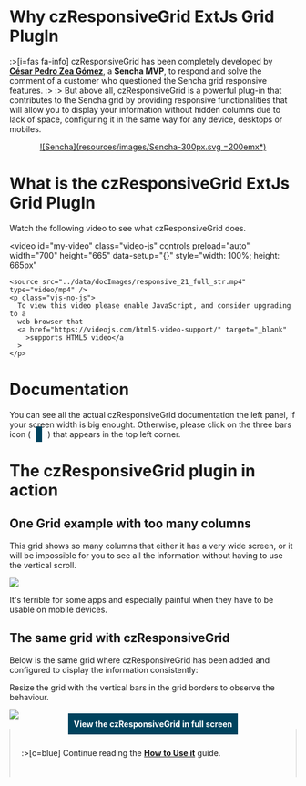 <div markdown class="margin900">

# Why czResponsiveGrid ExtJs Grid PlugIn

:>[i=fas fa-info] czResponsiveGrid has been completely developed by [**César Pedro Zea Gómez**](https://www.cesarzea.com), a **Sencha MVP**, to respond and solve the comment of a customer who questioned the Sencha grid responsive features.
:>
:> But above all, czResponsiveGrid is a powerful plug-in that contributes to the Sencha grid by providing responsive functionalities that will allow you to display your information without hidden columns due to lack of space, configuring it in the same way for any device, desktops or mobiles.
<center>
<a href="https://www.sencha.com" target="_blanc">
![Sencha](resources/images/Sencha-300px.svg =200emx*)
</a>
</center>

# What is the czResponsiveGrid ExtJs Grid PlugIn

Watch the following video to see what czResponsiveGrid does.

<video
id="my-video"
class="video-js"
controls
preload="auto"
width="700"
height="665"
data-setup="{}"
style="width: 100%; height: 665px"
>
    <source src="../data/docImages/responsive_21_full_str.mp4" type="video/mp4" />
    <p class="vjs-no-js">
      To view this video please enable JavaScript, and consider upgrading to a
      web browser that
      <a href="https://videojs.com/html5-video-support/" target="_blank"
        >supports HTML5 video</a
      >
    </p>
</video>
<script src="https://vjs.zencdn.net/7.11.4/video.min.js"></script>

# Documentation

You can see all the actual czResponsiveGrid documentation the left panel, if your screen width is big enought. Otherwise, please click on the three bars icon (<i class='fas fa-bars' style='background-color: #00435e; color: white; padding: 5px; margin: 10px 10px;'></i>) that appears in the top left corner.

# The czResponsiveGrid plugin in action

## One Grid example with too many columns

This grid shows so many columns that either it has a very wide screen, or it will be impossible for you to see all the information without having to use the vertical scroll.


<div id="example1"></div>
<img src="../data/docImages/blank.gif" onload="
Ext.create({
        xtype: 'panel',
        layout: {
            type:'vbox',
            align: 'center'
        },
        width: '100%',
        renderTo: 'example1' ,
        items: [{
            xtype: 'examples.example1GridNoResponsive', 
            layout: 'fit',
            height: 400,
            maxWidth: 700,
            border: true,
            style: 'border: 1px solid #00435e;'
        }]
})
"/>

It's terrible for some apps and especially painful when they have to be usable on mobile devices.


## The same grid with czResponsiveGrid 

Below is the same grid where czResponsiveGrid has been added and configured to display the information consistently:

Resize the grid with the vertical bars in the grid borders to observe the behaviour.

</div>
<div id="example2"></div><img src="../data/docImages/blank.gif" onload="
   Ext.create({ 
    xtype: 'examples.example1', 
    width: '100%',
    border: false,
    height: 600,
    renderTo: 'example2' })"/>

<center><a style="text-decoration: none;font-size: 1em;font-weight: bold;color: white;background-color:  #00435e;padding: 10px;" href="./?view=examples.example1Grid" target="_blank">View the czResponsiveGrid in full screen</a></center>

<div markdown style="padding: 20px; max-width: 900px; margin: auto; border-left: 1px solid lightgrey !important; border-right: 1px solid lightgrey !important;">

:>[c=blue] Continue reading the [**How to Use it**](#doc/Guide>How%20to%20use%20it) guide.

</div>
